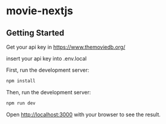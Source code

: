 # movie-nextjs

## Getting Started

Get your api key in https://www.themoviedb.org/

insert your api key into .env.local

First, run the development server:

```bash
npm install
```

Then, run the development server:

```bash
npm run dev
```

Open [http://localhost:3000](http://localhost:3000) with your browser to see the result.
